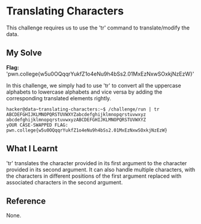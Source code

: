 # Translating Characters
This challenge requires us to use the 'tr' command to translate/modify the data.
## My Solve
**Flag:** 'pwn.college{w5u0OQqqrYukfZ1o4eNu9h4bSs2.01MxEzNxwSOxkjNzEzW}'

In this challenge, we simply had to use 'tr' to convert all the uppercase alphabets to lowercase alphabets and vice versa by adding the corresponding translated elements rightly.
```
hacker@data~translating-characters:~$ /challenge/run | tr ABCDEFGHIJKLMNOPQRSTUVWXYZabcdefghijklmnopqrstuvwxyz abcdefghijklmnopqrstuvwxyzABCDEFGHIJKLMNOPQRSTUVWXYZ
yOUR CASE-SWAPPED FLAG:
pwn.college{w5u0OQqqrYukfZ1o4eNu9h4bSs2.01MxEzNxwSOxkjNzEzW}
```

## What I Learnt
'tr' translates the character provided in its first argument to the character provided in its second argument. It can also handle multiple characters, with the characters in 
different positions of the first argument replaced with associated characters in the second argument.
## Reference
None.
